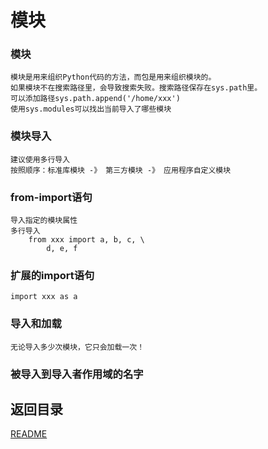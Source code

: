 模块
============================

### 模块
    模块是用来组织Python代码的方法，而包是用来组织模块的。
    如果模块不在搜索路径里，会导致搜索失败。搜索路径保存在sys.path里。
    可以添加路径sys.path.append('/home/xxx')
    使用sys.modules可以找出当前导入了哪些模块

### 模块导入
    建议使用多行导入
    按照顺序：标准库模块 -》 第三方模块 -》 应用程序自定义模块

### from-import语句
    导入指定的模块属性
    多行导入
        from xxx import a, b, c, \
            d, e, f

### 扩展的import语句
    import xxx as a

### 导入和加载
    无论导入多少次模块，它只会加载一次！

### 被导入到导入者作用域的名字
    





## 返回目录
[README](README.md)